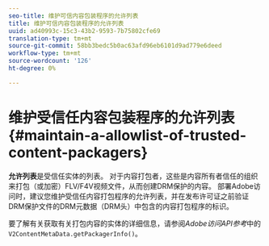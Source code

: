 ```yaml
---
seo-title: 维护可信内容包装程序的允许列表
title: 维护可信内容包装程序的允许列表
uuid: ad40993c-15c3-43b2-9593-7b75802cfe69
translation-type: tm+mt
source-git-commit: 58bb3bedc5b0ac63afd96eb6101d9ad779e6deed
workflow-type: tm+mt
source-wordcount: '126'
ht-degree: 0%

---
```



# 维护受信任内容包装程序的允许列表{#maintain-a-allowlist-of-trusted-content-packagers}

**允许列表**&#x200B;是受信任实体的列表。 对于内容打包者，这些是内容所有者信任的组织来打包（或加密）FLV/F4V视频文件，从而创建DRM保护的内容。 部署Adobe访问时，建议您维护受信任内容打包程序的允许列表，并在发布许可证之前验证DRM保护文件的DRM元数据（DRM头）中包含的内容打包程序的标识。

要了解有关获取有关打包内容的实体的详细信息，请参阅&#x200B;*Adobe访问API参考*&#x200B;中的`V2ContentMetaData.getPackagerInfo()`。
